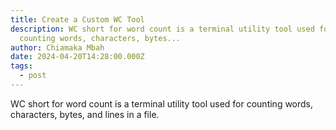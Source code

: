 ```yaml
---
title: Create a Custom WC Tool
description: WC short for word count is a terminal utility tool used for
  counting words, characters, bytes...
author: Chiamaka Mbah
date: 2024-04-20T14:28:00.000Z
tags:
  - post
---
```

WC short for word count is a terminal utility tool used for counting words, characters, bytes, and lines in a file. 
